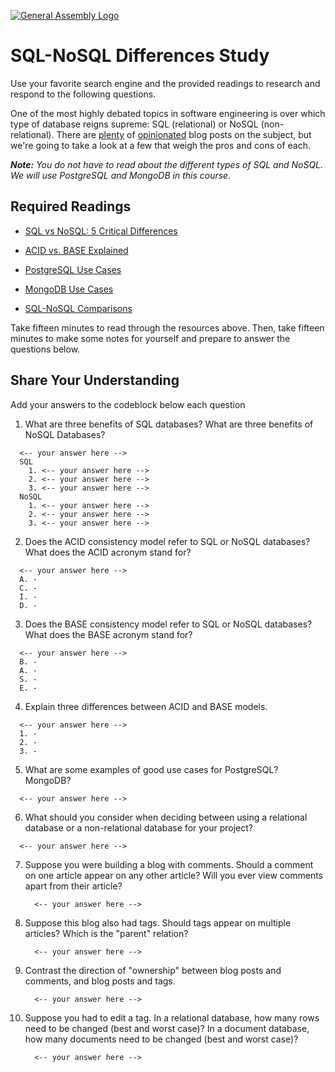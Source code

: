 [![General Assembly Logo](https://camo.githubusercontent.com/1a91b05b8f4d44b5bbfb83abac2b0996d8e26c92/687474703a2f2f692e696d6775722e636f6d2f6b6538555354712e706e67)](https://generalassemb.ly/education/web-development-immersive)

# SQL-NoSQL Differences Study

Use your favorite search engine and the provided readings to research and
respond to the following questions.

One of the most highly debated topics in software engineering is over which type of database reigns supreme: SQL (relational) or NoSQL (non-relational). There are [plenty](https://vshn.ch/en/blog/nosql-why-you-should-use-mongodb-instead-of-a-relational-database/) of [opinionated](http://www.sarahmei.com/blog/2013/11/11/why-you-should-never-use-mongodb/) blog posts on the subject, but we're going to take a look at a few that weigh the pros and cons of each.

_**Note:** You do not have to read about the different types of SQL and NoSQL. We will use PostgreSQL and MongoDB in this course._

## Required Readings

- [SQL vs NoSQL: 5 Critical Differences](https://www.xplenty.com/blog/the-sql-vs-nosql-difference/)

- [ACID vs. BASE Explained](https://neo4j.com/blog/acid-vs-base-consistency-models-explained/)
- [PostgreSQL Use Cases](https://www.cybertec-postgresql.com/en/postgresql-overview/solutions-who-uses-postgresql/)
- [MongoDB Use Cases](https://www.mongodb.com/use-cases)
- [SQL-NoSQL Comparisons](sql-nosql-comparisons.md)

Take fifteen minutes to read through the resources above.
Then, take fifteen minutes to make some notes for yourself and
prepare to answer the questions below.


## Share Your Understanding

Add your answers to the codeblock below each question

1. What are three benefits of SQL databases? What are three benefits of NoSQL Databases?
  ```
    <-- your answer here -->
    SQL
      1. <-- your answer here -->
      2. <-- your answer here -->
      3. <-- your answer here -->
    NoSQL
      1. <-- your answer here -->
      2. <-- your answer here -->
      3. <-- your answer here -->
  ```
2. Does the ACID consistency model refer to SQL or NoSQL databases? What does the ACID acronym stand for?
  ```
    <-- your answer here -->
    A. -
    C. -
    I. -
    D. -
  ```
3. Does the BASE consistency model refer to SQL or NoSQL databases? What does the BASE acronym stand for?
  ```
    <-- your answer here -->
    B. -
    A. -
    S. -
    E. -
  ```
4. Explain three differences between ACID and BASE models.
  ```
    <-- your answer here -->
    1. -
    2. -
    3. -
  ```
5. What are some examples of good use cases for PostgreSQL? MongoDB?
  ```
    <-- your answer here -->
  ```
6. What should you consider when deciding between using a relational database or a non-relational database for your project?
  ```
    <-- your answer here -->
  ```
7. Suppose you were building a blog with comments. Should a comment on one
    article appear on any other article? Will you ever view comments apart from
    their article?
    ```
      <-- your answer here -->
    ```
8. Suppose this blog also had tags. Should tags appear on multiple articles?
    Which is the "parent" relation?
    ```
      <-- your answer here -->
    ```
9. Contrast the direction of "ownership" between blog posts and comments, and
    blog posts and tags.
    ```
      <-- your answer here -->
    ```
10. Suppose you had to edit a tag. In a relational database, how many rows need
    to be changed (best and worst case)? In a document database, how many
    documents need to be changed (best and worst case)?
    ```
      <-- your answer here -->
    ```
